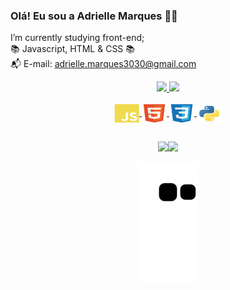 ### Olá! Eu sou a Adrielle Marques 👋🏽

I’m currently studying front-end;
<br>
📚 Javascript, HTML & CSS 📚
<br>
📬 E-mail: adrielle.marques3030@gmail.com
<br>

<div align="center">
  <a href="https://github.com/adriellemarques">
  <img height="180em" src="https://github-readme-stats.vercel.app/api?username=adriellemarques&show_icons=true&theme=cobalt&include_all_commits=true&count_private=true"/>
  <img height="180em" src="https://github-readme-stats.vercel.app/api/top-langs/?username=adriellemarques&layout=compact&langs_count=7&theme=cobalt"/>
</div>
  <div style="display: inline_block" align="center"><br>
  <img align="center" alt="Adrielle-Js" height="30" width="40" src="https://raw.githubusercontent.com/devicons/devicon/master/icons/javascript/javascript-plain.svg">
  <img align="center" alt="Adrielle-HTML" height="30" width="40" src="https://raw.githubusercontent.com/devicons/devicon/master/icons/html5/html5-original.svg">
  <img align="center" alt="Adrielle-CSS" height="30" width="40" src="https://raw.githubusercontent.com/devicons/devicon/master/icons/css3/css3-original.svg">
  <img align="center" alt="Adrielle-Python" height="30" width="40" src="https://raw.githubusercontent.com/devicons/devicon/master/icons/python/python-original.svg">
</div>
 
  ##
  
<div align="center"> 
  <a href="https://www.linkedin.com/in/adrielle-marques-773268142/" target="_blank"><img src="https://img.shields.io/badge/-LinkedIn-%230077B5?style=for-the-badge&logo=linkedin&logoColor=white" target="_blank"></a><a href = "mailto:isamaragsantos@gmail.com"><img src="https://img.shields.io/badge/Gmail-D14836?style=for-the-badge&logo=gmail&logoColor=white" target="_blank"></a>
 
   ![Snake animation](https://github.com/adriellemarques/adriellemarques/blob/output/github-contribution-grid-snake.svg)
 
</div>
